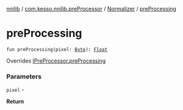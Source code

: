 [nnilib](../../index.md) / [com.kesso.nnilib.preProcessor](../index.md) / [Normalizer](index.md) / [preProcessing](./pre-processing.md)

# preProcessing

`fun preProcessing(pixel: `[`Byte`](https://kotlinlang.org/api/latest/jvm/stdlib/kotlin/-byte/index.html)`): `[`Float`](https://kotlinlang.org/api/latest/jvm/stdlib/kotlin/-float/index.html)

Overrides [IPreProcessor.preProcessing](../-i-pre-processor/pre-processing.md)

### Parameters

`pixel` -

**Return**

